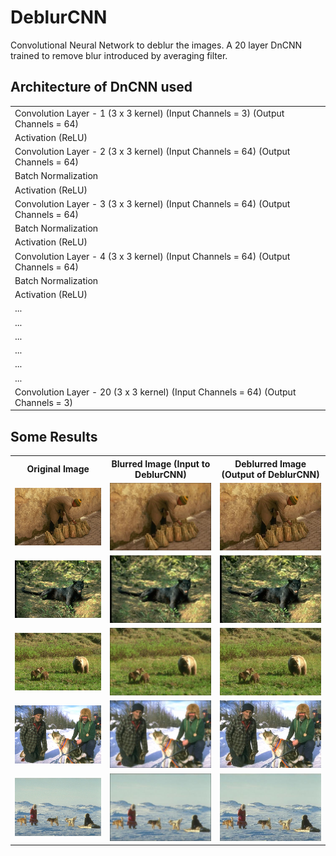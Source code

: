 # DeblurCNN
Convolutional Neural Network to deblur the images. A 20 layer DnCNN trained to remove blur introduced by averaging filter.

## Architecture of DnCNN used
<table bgcolor:"red">
 <tr>
  <td>Convolution Layer - 1 (3 x 3 kernel) (Input Channels = 3) (Output Channels = 64)</td>
 </tr>
 <tr>
  <td>Activation (ReLU)</td>
 </tr>
 <tr>
 <td>Convolution Layer - 2 (3 x 3 kernel) (Input Channels = 64) (Output Channels = 64)</td>
 </tr>
 <tr>
  <td>Batch Normalization</td>
 </tr>
 <tr>
  <td>Activation (ReLU)</td>
 </tr>
 <tr>
 <td>Convolution Layer - 3 (3 x 3 kernel) (Input Channels = 64) (Output Channels = 64)</td>
 </tr>
 <tr>
  <td>Batch Normalization</td>
 </tr>
 <tr>
  <td>Activation (ReLU)</td>
 </tr>
 <tr>
<td>Convolution Layer - 4 (3 x 3 kernel) (Input Channels = 64) (Output Channels = 64)</td>
 </tr>
 <tr>
  <td>Batch Normalization</td>
 </tr>
 <tr>
  <td>Activation (ReLU)</td>
 </tr>
<td>...</td>
 </tr>
 <tr>
  <td>...</td>
 </tr>
 <tr>
  <td>...</td>
 </tr>
<td>...</td>
 </tr>
 <tr>
  <td>...</td>
 </tr>
 <tr>
  <td>...</td>
 </tr>
 <tr>
 <td>Convolution Layer - 20 (3 x 3 kernel) (Input Channels = 64) (Output Channels = 3)</td>
 </tr>
 </table>
 
## Some Results

<table>
 <tr>
  <th>Original Image</th>
  <th>Blurred Image (Input to DeblurCNN)</th>
  <th>Deblurred Image (Output of DeblurCNN)</th>
 </tr>
 <tr>
  <td><img src="https://github.com/rohit-pardasani/DeblurCNN/blob/master/MyDatasetTest/Q1.jpg" width="100%" height="100%"></td>
  <td><img src="https://github.com/rohit-pardasani/DeblurCNN/blob/master/MyDatasetTest/Qb1.jpg" width="100%" height="100%"></td>
  <td><img src="https://github.com/rohit-pardasani/DeblurCNN/blob/master/MyDatasetTest/Y1.jpg" width="100%" height="100%"></td>
 </tr>
 <tr>
  <td><img src="https://github.com/rohit-pardasani/DeblurCNN/blob/master/MyDatasetTest/Q2.jpg" width="100%" height="100%"></td>
  <td><img src="https://github.com/rohit-pardasani/DeblurCNN/blob/master/MyDatasetTest/Qb2.jpg" width="100%" height="100%"></td>
  <td><img src="https://github.com/rohit-pardasani/DeblurCNN/blob/master/MyDatasetTest/Y2.jpg" width="100%" height="100%"></td>
 </tr>
 <tr>
  <td><img src="https://github.com/rohit-pardasani/DeblurCNN/blob/master/MyDatasetTest/Q3.jpg" width="100%" height="100%"></td>
  <td><img src="https://github.com/rohit-pardasani/DeblurCNN/blob/master/MyDatasetTest/Qb3.jpg" width="100%" height="100%"></td>
  <td><img src="https://github.com/rohit-pardasani/DeblurCNN/blob/master/MyDatasetTest/Y3.jpg" width="100%" height="100%"></td>
 </tr>
 <tr>
  <td><img src="https://github.com/rohit-pardasani/DeblurCNN/blob/master/MyDatasetTest/Q4.jpg" width="100%" height="100%"></td>
  <td><img src="https://github.com/rohit-pardasani/DeblurCNN/blob/master/MyDatasetTest/Qb4.jpg" width="100%" height="100%"></td>
  <td><img src="https://github.com/rohit-pardasani/DeblurCNN/blob/master/MyDatasetTest/Y4.jpg" width="100%" height="100%"></td>
 </tr>
 <tr>
  <td><img src="https://github.com/rohit-pardasani/DeblurCNN/blob/master/MyDatasetTest/Q5.jpg" width="100%" height="100%"></td>
  <td><img src="https://github.com/rohit-pardasani/DeblurCNN/blob/master/MyDatasetTest/Qb5.jpg" width="100%" height="100%"></td>
  <td><img src="https://github.com/rohit-pardasani/DeblurCNN/blob/master/MyDatasetTest/Y5.jpg" width="100%" height="100%"></td>
 </tr>
</table>



